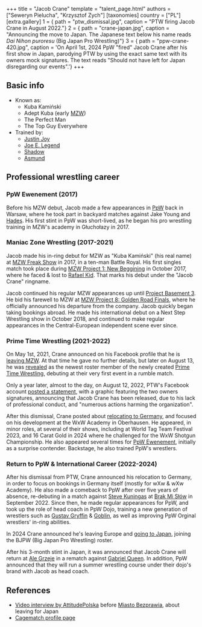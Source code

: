 +++
title = "Jacob Crane"
template = "talent_page.html"
authors = ["Seweryn Pielucha", "Krzysztof Zych"]
[taxonomies]
country = ["PL"]
[extra.gallery]
1 = { path = "ptw_dismissal.jpg", caption = "PTW firing Jacob Crane in August 2022."}
2 = { path = "crane-japan.jpg", caption = "Announcing the move to Japan. The Japanese text below his name reads _Dai Nihon puroresu_ (Big Japan Pro Wrestling)"}
3 = { path = "ppw-crane-420.jpg", caption = 'On April 1st, 2024 PpW "fired" Jacob Crane after his first show in Japan, parodying PTW by using the exact same text with its owners mock signatures. The text reads "Should not have left for Japan disregarding our events".'}
+++

## Basic info

* Known as:
  - Kuba Kamiński
  - Adept Kuba (early [MZW](@/o/mzw.md))
  - The Perfect Man
  - The Top Guy Everywhere
* Trained by:
  - [Justin Joy](@/w/justin-joy.md)
  - [Joe E. Legend](@/w/joe-legend.md)
  - [Shadow](@/w/shadow.md)
  - [Asmund](@/w/asmund.md)

## Professional wrestling career

### PpW Ewenement (2017)

Before his MZW debut, Jacob made a few appearances in [PpW](@/o/ppw.md) back in Warsaw, where he took part in backyard matches against Jake Young and [Hades](@/w/olgierd.md).
His first stint in PpW was short-lived, as he began his pro wrestling training in MZW's academy in Głuchołazy in 2017.

### Maniac Zone Wrestling (2017-2021)

Jacob made his in-ring debut for MZW as "Kuba Kamiński" (his real name) at [MZW Freak Show](@/e/mzw/2017-12-02-mzw-freak-show.md) in 2017, in a ten-man Battle Royal.
His first singles match took place during [MZW Project 1: New Beggining](@/e/mzw/2018-10-13-mzw-project-1-new-beginning.md) in October 2017, where he faced & lost to [Rafael Kid](@/w/rafael-kid.md).
That marks his debut under the "Jacob Crane" ringname.

Jacob continued his regular MZW appearances up until [Project Basement 3](@/e/mzw/2021-04-30-mzw-project-basement-3.md). He bid his farewell to MZW at [MZW Project 8: Golden Road Finals](@/e/mzw/2021-08-14-mzw-project-8-golden-road-finals.md), where he officially announced his departure from the company.
Jacob quickly began taking bookings abroad. He made his international debut on a Next Step Wrestling show in October 2018, and continued to make regular appearances in the Central-European independent scene ever since.

### Prime Time Wrestling (2021-2022)

On May 1st, 2021, Crane announced on his Facebook profile that he is [leaving MZW][leaving-mzw]. At that time he gave no further details, but later on August 13, he was [revealed][crane-reveal] as the newest roster member of the newly created [Prime Time Wrestling](@/o/ptw.md), debuting at their very first event in a rumble match.

Only a year later, almost to the day, on August 12, 2022, PTW's Facebook account [posted a statement][ptw-20220812], with a graphic featuring the two owners signatures, announcing that Jacob Crane has been released, due to his lack of professional conduct, and "numerous actions harming the organization".

After this dismissal, Crane posted about [relocating to Germany][aschaffenburg], and focused on his development at the WxW Academy in Oberhausen. He appeared, in minor roles, at several of their shows, including at World Tag Team Festival 2023, and 16 Carat Gold in 2024 where he challenged for the WxW Shotgun Championship. He also appeared several times for [PpW Ewenement](@/o/ppw.md), initially as a surprise contender. Backstage, he also trained PpW's wrestlers.


### Return to PpW & International Career (2022-2024)

After his dismissal from PTW, Crane announced his relocation to Germany, in order to focus on bookings in Germany itself (mostly for wXw & wXw Academy).
He also made a comeback to PpW after over five years of absence, re-debuting in a match against [Steve Kuningas](@/w/steve-kuningas.md) at [Brak Mi Słów](@/e/ppw/2022-09-10-ppw-brak-mi-slow.md) in September 2022.
Since then, he made regular appearances for PpW, and took up the role of head coach in PpW Dojo, training a new generation of wrestlers such as [Gustav Gryffin](@/w/gustav-gryffin.md) & [Goblin](@/w/goblin.md), as well as improving PpW Orginal wrestlers' in-ring abilities.

In 2024 Crane announced he's leaving Europe and [going to Japan][crane-bjpw], joining the BJPW (Big Japan Pro Wrestling) roster.

After his 3-month stint in Japan, it was announced that Jacob Crane will return at [Ale Grzeje](@/e/ppw/2024-07-13-ppw-ale-grzeje.md) in a rematch against [Gabriel Queen](@/w/gabriel-queen.md). In addition, PpW announced that they will run a summer wrestling course under their dojo's brand with Jacob as head coach.

## References

* [Video interview by AttitudePolska](https://www.youtube.com/watch?v=XviEUzkPFJQ) before [Miasto Bezprawia](@/e/ppw/2024-02-10-ppw-miasto-bezprawia.md), about leaving for Japan
* [Cagematch profile page](https://www.cagematch.net/?id=2&nr=20559)

[ptw-20220812]: https://www.facebook.com/PrimeTimeWrestlingPL/posts/pfbid02FiF1R8GSRqAD2DDGiquoSzQnDipgbNmqyTXhg3vd5pT8zD37qS8itgs5SM7dw4XHl
[aschaffenburg]: https://www.facebook.com/thejacobcrane/posts/pfbid0355yoXbfmsjR8Pmtpijv2FQKvwiGMBzsPvD2vgfttWziF7PGHZkLZoywyiDtKgAfdl
[leaving-mzw]: https://www.facebook.com/thejacobcrane/posts/pfbid02nEzAxXoxgcYSq7eYbt5g2R9VhLwToYfMqSQSxWKEVqZtftS8a2hx5EfgjJph1N37l
[crane-reveal]: https://www.facebook.com/thejacobcrane/posts/pfbid0W9EwSwj4ZC1Qaw2FyKGNGDtBfY1BS3VmXZpLNtNrwYpofvUEGqvmi5UzHuQYhrksl
[crane-bjpw]: https://www.facebook.com/thejacobcrane/posts/pfbid074DUt2vMp9iTUk14ndX1g6scQMN7CgXPUz5ESn1gVrkeyn7bSA7SnVf96d5ghhipl
